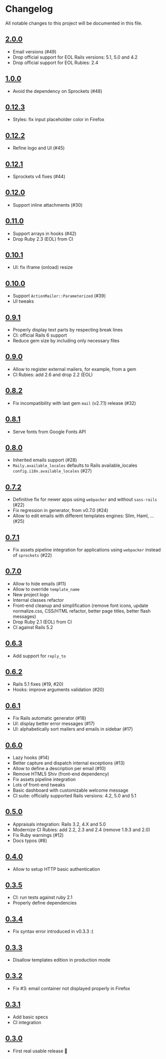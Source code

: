 # Changelog

All notable changes to this project will be documented in this file.

## [2.0.0]

- Email versions (#49)
- Drop official support for EOL Rails versions: 5.1, 5.0 and 4.2
- Drop official support for EOL Rubies: 2.4

## [1.0.0]

- Avoid the dependency on Sprockets (#48)

## [0.12.3]

- Styles: fix input placeholder color in Firefox

## [0.12.2]

- Refine logo and UI (#45)

## [0.12.1]

- Sprockets v4 fixes (#44)

## [0.12.0]

- Support inline attachments (#30)

## [0.11.0]

- Support arrays in hooks (#42)
- Drop Ruby 2.3 (EOL) from CI

## [0.10.1]

- UI: fix iframe (onload) resize

## [0.10.0]

- Support `ActionMailer::Parameterized` (#39)
- UI tweaks

## [0.9.1]

- Properly display text parts by respecting break lines
- CI: official Rails 6 support
- Reduce gem size by including only necessary files

## [0.9.0]

- Allow to register external mailers, for example, from a gem
- CI Rubies: add 2.6 and drop 2.2 (EOL)

## [0.8.2]

- Fix incompatibility with last gem `mail` (v2.7.1) release (#32)

## [0.8.1]

- Serve fonts from Google Fonts API

## [0.8.0]

- Inherited emails support (#28)
- `Maily.available_locales` defaults to Rails available_locales `config.i18n.available_locales` (#27)

## [0.7.2]

- Definitive fix for newer apps using `webpacker` and without `sass-rails` (#22)
- Fix regression in generator, from v0.7.0 (#24)
- Allow to edit emails with different templates engines: Slim, Haml, ... (#25)

## [0.7.1]

- Fix assets pipeline integration for applications using `webpacker` instead of `sprockets` (#22)

## [0.7.0]

- Allow to hide emails (#11)
- Allow to override `template_name`
- New project logo
- Internal classes refactor
- Front-end cleanup and simplification (remove font icons, update normalize.css, CSS/HTML refactor, better page titles, better flash messages)
- Drop Ruby 2.1 (EOL) from CI
- CI against Rails 5.2

## [0.6.3]

- Add support for `reply_to`

## [0.6.2]

- Rails 5.1 fixes (#19, #20)
- Hooks: improve arguments validation (#20)

## [0.6.1]

- Fix Rails automatic generator (#18)
- UI: display better error messages (#17)
- UI: alphabetically sort mailers and emails in sidebar (#17)

## [0.6.0]

- Lazy hooks (#14)
- Better capture and dispatch internal exceptions (#13)
- Allow to define a description per email (#10)
- Remove HTML5 Shiv (front-end dependency)
- Fix assets pipeline integration
- Lots of front-end tweaks
- Basic dashboard with customizable welcome message
- CI suite: officially supported Rails versions: 4.2, 5.0 and 5.1

## [0.5.0]

- Appraisals integration: Rails 3.2, 4.X and 5.0
- Modernize CI Rubies: add 2.2, 2.3 and 2.4 (remove 1.9.3 and 2.0)
- Fix Ruby warnings (#12)
- Docs typos (#8)

## [0.4.0]

- Allow to setup HTTP basic authentication

## [0.3.5]

- CI: run tests against ruby 2.1
- Properly define dependencies

## [0.3.4]

- Fix syntax error introduced in v0.3.3 :(

## [0.3.3]

- Disallow templates edition in production mode

## [0.3.2]

- Fix #3: email container not displayed properly in Firefox

## [0.3.1]

- Add basic specs
- CI integration

## [0.3.0]

- First real usable release :tada:

[2.0.0]: https://github.com/markets/maily/compare/v1.0.0...v2.0.0
[1.0.0]: https://github.com/markets/maily/compare/v0.12.3...v1.0.0
[0.12.3]: https://github.com/markets/maily/compare/v0.12.2...v0.12.3
[0.12.2]: https://github.com/markets/maily/compare/v0.12.1...v0.12.2
[0.12.1]: https://github.com/markets/maily/compare/v0.12.0...v0.12.1
[0.12.0]: https://github.com/markets/maily/compare/v0.11.0...v0.12.0
[0.11.0]: https://github.com/markets/maily/compare/v0.10.1...v0.11.0
[0.10.1]: https://github.com/markets/maily/compare/v0.10.0...v0.10.1
[0.10.0]: https://github.com/markets/maily/compare/v0.9.1...v0.10.0
[0.9.1]: https://github.com/markets/maily/compare/v0.9.0...v0.9.1
[0.9.0]: https://github.com/markets/maily/compare/v0.8.2...v0.9.0
[0.8.2]: https://github.com/markets/maily/compare/v0.8.1...v0.8.2
[0.8.1]: https://github.com/markets/maily/compare/v0.8.0...v0.8.1
[0.8.0]: https://github.com/markets/maily/compare/v0.7.2...v0.8.0
[0.7.2]: https://github.com/markets/maily/compare/v0.7.1...v0.7.2
[0.7.1]: https://github.com/markets/maily/compare/v0.7.0...v0.7.1
[0.7.0]: https://github.com/markets/maily/compare/v0.6.3...v0.7.0
[0.6.3]: https://github.com/markets/maily/compare/v0.6.2...v0.6.3
[0.6.2]: https://github.com/markets/maily/compare/v0.6.1...v0.6.2
[0.6.1]: https://github.com/markets/maily/compare/v0.6.0...v0.6.1
[0.6.0]: https://github.com/markets/maily/compare/v0.5.0...v0.6.0
[0.5.0]: https://github.com/markets/maily/compare/v0.4.0...v0.5.0
[0.4.0]: https://github.com/markets/maily/compare/v0.3.5...v0.4.0
[0.3.5]: https://github.com/markets/maily/compare/v0.3.4...v0.3.5
[0.3.4]: https://github.com/markets/maily/compare/v0.3.3...v0.3.4
[0.3.3]: https://github.com/markets/maily/compare/v0.3.2...v0.3.3
[0.3.2]: https://github.com/markets/maily/compare/v0.3.1...v0.3.2
[0.3.1]: https://github.com/markets/maily/compare/v0.3.0...v0.3.1
[0.3.0]: https://github.com/markets/maily/compare/v0.1.0...v0.3.0
